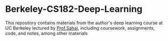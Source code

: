 # Berkeley-CS182-Deep-Learning
This repository contains materials from the author's deep learning course at UC Berkeley lectured by [Prof.Sahai](https://www2.eecs.berkeley.edu/Faculty/Homepages/sahai.html), including coursework, assignments, code, and notes, among other materials
